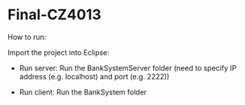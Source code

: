 # Final-CZ4013

How to run: 

Import the project into Eclipse: 

- Run server: Run the BankSystemServer folder (need to specify IP address (e.g. localhost) and port (e.g. 2222))

- Run client: Run the BankSystem folder
